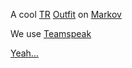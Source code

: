 A cool [TR](../etc/Terran_Republic.md) [Outfit](../terminology/Outfit.md) on
[Markov](../etc/Markov.md)

We use [Teamspeak](../etc/TeamSpeak.md)

[Yeah...](http://myplanetside.station.sony.com/outfit.jsp?outfitId=16355&worldId=3)
